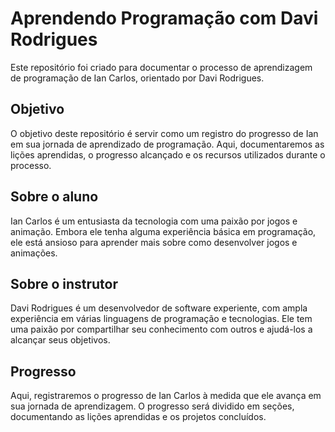 # Aprendendo Programação com Davi Rodrigues

Este repositório foi criado para documentar o processo de aprendizagem de programação de Ian Carlos, orientado por Davi Rodrigues.

## Objetivo

O objetivo deste repositório é servir como um registro do progresso de Ian em sua jornada de aprendizado de programação. Aqui, documentaremos as lições aprendidas, o progresso alcançado e os recursos utilizados durante o processo.

## Sobre o aluno

Ian Carlos é um entusiasta da tecnologia com uma paixão por jogos e animação. Embora ele tenha alguma experiência básica em programação, ele está ansioso para aprender mais sobre como desenvolver jogos e animações.

## Sobre o instrutor

Davi Rodrigues é um desenvolvedor de software experiente, com ampla experiência em várias linguagens de programação e tecnologias. Ele tem uma paixão por compartilhar seu conhecimento com outros e ajudá-los a alcançar seus objetivos.

## Progresso

Aqui, registraremos o progresso de Ian Carlos à medida que ele avança em sua jornada de aprendizagem. O progresso será dividido em seções, documentando as lições aprendidas e os projetos concluídos.
